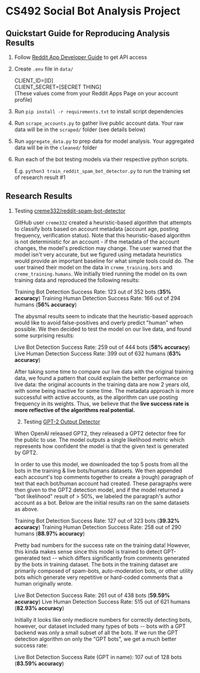 # CS492 Social Bot Analysis Project

## Quickstart Guide for Reproducing Analysis Results

1. Follow [Reddit App Developer Guide](https://www.reddit.com/wiki/api/#wiki_read_the_full_api_terms_and_sign_up_for_usage) to get API access
2. Create `.env` file in `data/`

    CLIENT_ID=[ID] <br>
    CLIENT_SECRET=[SECRET THING] <br>
    (These values come from your Reddit Apps Page on your account profile)

3. Run `pip install -r requirements.txt` to install script dependencies
4. Run `scrape_accounts.py` to gather live public account data. Your raw data will be in the `scraped/` folder (see details below)
5. Run `aggregate_data.py` to prep data for model analysis. Your aggregated data will be in the `cleaned/` folder
6. Run each of the bot testing models via their respective python scripts.

    E.g. `python3 train_reddit_spam_bot_detector.py` to run the training set of research result #1


## Research Results

1. Testing [creme332/reddit-spam-bot-detector](https://github.com/creme332/reddit-spam-bot-detector)

    GitHub user `creme332` created a heuristic-based algorithm that attempts to classify bots based on account metadata (account age, posting frequency, verification status). Note that this heuristic-based algorithm is not deterministic for an account - if the metadata of the account changes, the model's prediction may change. The user warned that the model isn't very accurate, but we figured using metadata heuristics would provide an important baseline for what simple tools could do. The user trained their model on the data in `creme_training.bots` and `creme_training.humans`. We initially tried running the model on its own training data and reproduced the following results:

    Training Bot Detection Success Rate: 123 out of 352 bots (**35% accuracy**)
    Training Human Detection Success Rate: 166 out of 294 humans (**56% accuracy**)

    The abysmal results seem to indicate that the heuristic-based approach would like to avoid false-positives and overly predict "human" when possible. We then decided to test the model on our live data, and found some surprising results:

    Live Bot Detection Success Rate: 259 out of 444 bots (**58% accuracy**)
    Live Human Detection Success Rate: 399 out of 632 humans (**63% accuracy**)

    After taking some time to compare our live data with the original training data, we found a pattern that could explain the better performance on live data: the original accounts in the training data are now 2 years old, with some being inactive for some time. The metadata approach is more successful with active accounts, as the algorithm can use posting frequency in its weights. Thus, we believe that the **live success rate is more reflective of the algorithms real potential.**

	2. Testing [GPT-2 Output Detector](https://github.com/openai/gpt-2-output-dataset/tree/master/detector)

	When OpenAI released GPT2, they released a GPT2 detector free for the public to use. The model outputs a single likelihood metric which represents how confident the model is that the given text is generated by GPT2.

	In order to use this model, we downloaded the top 5 posts from all the bots in the training & live bots/humans datasets. We then appended each account's top comments together to create a (rough) paragraph of text that each bot/human account had created. These paragraphs were then given to the GPT2 detection model, and if the model returned a "bot likelihood" result of > 50%, we labeled the paragraph's author account as a bot. Below are the initial results ran on the same datasets as above.

	Training Bot Detection Success Rate: 127 out of 323 bots (**39.32% accuracy**)
	Training Human Detection Success Rate: 258 out of 290 humans (**88.97% accuracy**)

	Pretty bad numbers for the success rate on the training data! However, this kinda makes sense since this model is trained to detect GPT-generated text -- which differs significantly from comments generated by the bots in training dataset. The bots in the training dataset are primarily composed of spam-bots, auto-moderation bots, or other utility bots which generate very repetitive or hard-coded comments that a human originally wrote.

	Live Bot Detection Success Rate: 261 out of 438 bots (**59.59% accuracy**)
	Live Human Detection Success Rate: 515 out of 621 humans (**82.93% accuracy**)

	Initially it looks like only mediocre numbers for correctly detecting bots, however, our dataset included many types of bots -- bots with a GPT backend was only a small subset of all the bots. If we run the GPT detection algorithm on only the "GPT bots", we get a much better success rate:

	Live Bot Detection Success Rate (GPT in name): 107 out of 128 bots (**83.59% accuracy**)

